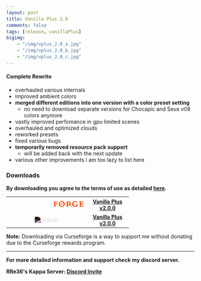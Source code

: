 ```yaml
---
layout: post
title: Vanilla Plus 2.0
comments: false
tags: [release, vanillaPlus]
bigimg: 
    - "/img/vplus_2.0_a.jpg"
    - "/img/vplus_2.0_b.jpg"
    - "/img/vplus_2.0_c.jpg"
---
```


#### Complete Rewrite

* overhauled various internals
* improved ambient colors
* **merged different editions into one version with a color preset setting**
  * no need to download separate versions for Chocapic and Seus v08 colors anymore
* vastly improved perfomance in gpu limited scenes
* overhauled and optimized clouds
* reworked presets
* fixed various bugs
* **temporarily removed resource pack support**
  * will be added back with the next update
* various other improvements I am too lazy to list here

### **Downloads**

**By downloading you agree to the terms of use as detailed [here](https://rre36.github.io/glProjectsWeb/license/).**

<table style="width:65%; border:none; background:none">
    <tr style="border:none; background:none; height: 40px">
        <th style="width:40%; border:none; background:none">
            <a href="https://www.curseforge.com/minecraft/customization/vanilla-plus-shader">
            <img alt="Curseforge" style="max-width:200px" src="https://raw.githubusercontent.com/rre36/rre36.github.io/master/img/curseforge.png"></a>
        </th>
        <th style="width:40%; border:none; background:none">
            <a href="https://www.curseforge.com/minecraft/customization/vanilla-plus-shader/files/2836980">Vanilla Plus v2.0.0</a>
        </th>
    </tr>
    <tr style="border:none; background:none; height: 40px">
        <th style="width:40%; border:none; background:none">
            <img alt="Github" style="max-width:100px; filter:invert(100%)" src="https://github.githubassets.com/images/modules/logos_page/GitHub-Logo.png">
        </th>
        <th style="width:40%; border:none; background:none">
            <a href="https://github.com/rre36/glsl_vplus/releases/download/v2.0.0/VPlus_v2.0.0.zip">Vanilla Plus v2.0.0</a>
        </th>
    </tr>
</table>

**Note:** Downloading via Curseforge is a way to support me without donating due to the Curseforge rewards program.

***

**For more detailed information and support check my discord server.**

**RRe36's Kappa Server: [Discord Invite](https://discord.gg/y5xzQ6H)**